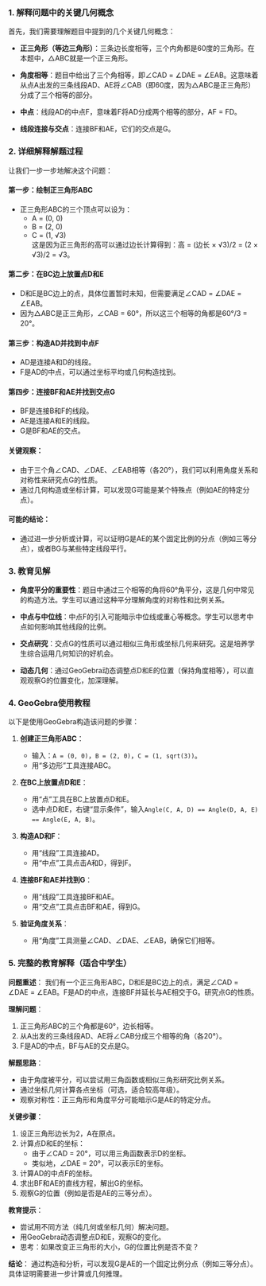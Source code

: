 ### 1. 解释问题中的关键几何概念

首先，我们需要理解题目中提到的几个关键几何概念：

- **正三角形（等边三角形）**：三条边长度相等，三个内角都是60度的三角形。在本题中，△ABC就是一个正三角形。
  
- **角度相等**：题目中给出了三个角相等，即∠CAD = ∠DAE = ∠EAB。这意味着从点A出发的三条线段AD、AE将∠CAB（即60度，因为△ABC是正三角形）分成了三个相等的部分。

- **中点**：线段AD的中点F，意味着F将AD分成两个相等的部分，AF = FD。

- **线段连接与交点**：连接BF和AE，它们的交点是G。

### 2. 详细解释解题过程

让我们一步一步地解决这个问题：

#### 第一步：绘制正三角形ABC
- 正三角形ABC的三个顶点可以设为：
  - A = (0, 0)
  - B = (2, 0)
  - C = (1, √3)  
  这是因为正三角形的高可以通过边长计算得到：高 = (边长 × √3)/2 = (2 × √3)/2 = √3。

#### 第二步：在BC边上放置点D和E
- D和E是BC边上的点，具体位置暂时未知，但需要满足∠CAD = ∠DAE = ∠EAB。
- 因为△ABC是正三角形，∠CAB = 60°，所以这三个相等的角都是60°/3 = 20°。

#### 第三步：构造AD并找到中点F
- AD是连接A和D的线段。
- F是AD的中点，可以通过坐标平均或几何构造找到。

#### 第四步：连接BF和AE并找到交点G
- BF是连接B和F的线段。
- AE是连接A和E的线段。
- G是BF和AE的交点。

#### 关键观察：
- 由于三个角∠CAD、∠DAE、∠EAB相等（各20°），我们可以利用角度关系和对称性来研究点G的性质。
- 通过几何构造或坐标计算，可以发现G可能是某个特殊点（例如AE的特定分点）。

#### 可能的结论：
- 通过进一步分析或计算，可以证明G是AE的某个固定比例的分点（例如三等分点），或者BG与某些特定线段平行。

### 3. 教育见解

- **角度平分的重要性**：题目中通过三个相等的角将60°角平分，这是几何中常见的构造方法。学生可以通过这种平分理解角度的对称性和比例关系。
  
- **中点与中位线**：中点F的引入可能暗示中位线或重心等概念。学生可以思考中点如何影响其他线段的比例。

- **交点研究**：交点G的性质可以通过相似三角形或坐标几何来研究。这是培养学生综合运用几何知识的好机会。

- **动态几何**：通过GeoGebra动态调整点D和E的位置（保持角度相等），可以直观观察G的位置变化，加深理解。

### 4. GeoGebra使用教程

以下是使用GeoGebra构造该问题的步骤：

1. **创建正三角形ABC**：
   - 输入：`A = (0, 0)`，`B = (2, 0)`，`C = (1, sqrt(3))`。
   - 用“多边形”工具连接ABC。

2. **在BC上放置点D和E**：
   - 用“点”工具在BC上放置点D和E。
   - 选中点D和E，右键“显示条件”，输入`Angle(C, A, D) == Angle(D, A, E) == Angle(E, A, B)`。

3. **构造AD和F**：
   - 用“线段”工具连接AD。
   - 用“中点”工具点击A和D，得到F。

4. **连接BF和AE并找到G**：
   - 用“线段”工具连接BF和AE。
   - 用“交点”工具点击BF和AE，得到G。

5. **验证角度关系**：
   - 用“角度”工具测量∠CAD、∠DAE、∠EAB，确保它们相等。

### 5. 完整的教育解释（适合中学生）

**问题重述**：
我们有一个正三角形ABC，D和E是BC边上的点，满足∠CAD = ∠DAE = ∠EAB。F是AD的中点，连接BF并延长与AE相交于G。研究点G的性质。

**理解问题**：
1. 正三角形ABC的三个角都是60°，边长相等。
2. 从A出发的三条线段AD、AE将∠CAB分成三个相等的角（各20°）。
3. F是AD的中点，BF与AE的交点是G。

**解题思路**：
- 由于角度被平分，可以尝试用三角函数或相似三角形研究比例关系。
- 通过坐标几何计算各点坐标（可选，适合较高年级）。
- 观察对称性：正三角形和角度平分可能暗示G是AE的特定分点。

**关键步骤**：
1. 设正三角形边长为2，A在原点。
2. 计算点D和E的坐标：
   - 由于∠CAD = 20°，可以用三角函数表示D的坐标。
   - 类似地，∠DAE = 20°，可以表示E的坐标。
3. 计算AD的中点F的坐标。
4. 求出BF和AE的直线方程，解出G的坐标。
5. 观察G的位置（例如是否是AE的三等分点）。

**教育提示**：
- 尝试用不同方法（纯几何或坐标几何）解决问题。
- 用GeoGebra动态调整点D和E，观察G的变化。
- 思考：如果改变正三角形的大小，G的位置比例是否不变？

**结论**：
通过构造和分析，可以发现G是AE的一个固定比例分点（例如三等分点）。具体证明需要进一步计算或几何推理。